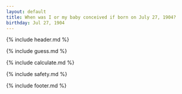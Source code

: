 ```yaml
---
layout: default
title: When was I or my baby conceived if born on July 27, 1904?
birthday: Jul 27, 1904
---
```


{% include header.md %}

{% include guess.md %}

{% include calculate.md %}

{% include safety.md %}

{% include footer.md %}



